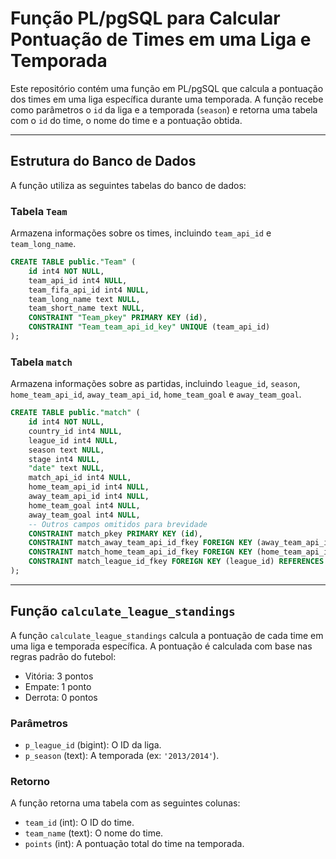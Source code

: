 # Função PL/pgSQL para Calcular Pontuação de Times em uma Liga e Temporada

Este repositório contém uma função em PL/pgSQL que calcula a pontuação dos times em uma liga específica durante uma temporada. A função recebe como parâmetros o `id` da liga e a temporada (`season`) e retorna uma tabela com o `id` do time, o nome do time e a pontuação obtida.

---

## Estrutura do Banco de Dados

A função utiliza as seguintes tabelas do banco de dados:

### Tabela `Team`
Armazena informações sobre os times, incluindo `team_api_id` e `team_long_name`.

```sql
CREATE TABLE public."Team" (
    id int4 NOT NULL,
    team_api_id int4 NULL,
    team_fifa_api_id int4 NULL,
    team_long_name text NULL,
    team_short_name text NULL,
    CONSTRAINT "Team_pkey" PRIMARY KEY (id),
    CONSTRAINT "Team_team_api_id_key" UNIQUE (team_api_id)
);
```

### Tabela `match`
Armazena informações sobre as partidas, incluindo `league_id`, `season`, `home_team_api_id`, `away_team_api_id`, `home_team_goal` e `away_team_goal`.

```sql
CREATE TABLE public."match" (
    id int4 NOT NULL,
    country_id int4 NULL,
    league_id int4 NULL,
    season text NULL,
    stage int4 NULL,
    "date" text NULL,
    match_api_id int4 NULL,
    home_team_api_id int4 NULL,
    away_team_api_id int4 NULL,
    home_team_goal int4 NULL,
    away_team_goal int4 NULL,
    -- Outros campos omitidos para brevidade
    CONSTRAINT match_pkey PRIMARY KEY (id),
    CONSTRAINT match_away_team_api_id_fkey FOREIGN KEY (away_team_api_id) REFERENCES public."Team"(team_api_id),
    CONSTRAINT match_home_team_api_id_fkey FOREIGN KEY (home_team_api_id) REFERENCES public."Team"(team_api_id),
    CONSTRAINT match_league_id_fkey FOREIGN KEY (league_id) REFERENCES public.league(id)
);
```

---

## Função `calculate_league_standings`

A função `calculate_league_standings` calcula a pontuação de cada time em uma liga e temporada específica. A pontuação é calculada com base nas regras padrão do futebol:
- Vitória: 3 pontos
- Empate: 1 ponto
- Derrota: 0 pontos

### Parâmetros
- `p_league_id` (bigint): O ID da liga.
- `p_season` (text): A temporada (ex: `'2013/2014'`).

### Retorno
A função retorna uma tabela com as seguintes colunas:
- `team_id` (int): O ID do time.
- `team_name` (text): O nome do time.
- `points` (int): A pontuação total do time na temporada.
